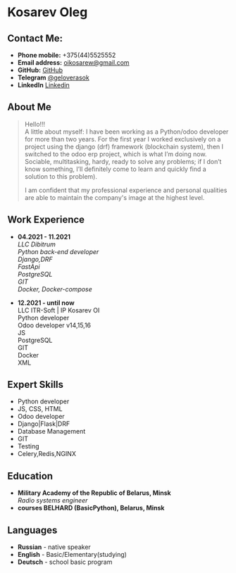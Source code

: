 
# Kosarev Oleg

## Contact Me:

* **Phone mobile:** +375(44)5525552
* **Email address:** [oikosarew@gmail.com](oikosarew@gmail.com)
* **GitHub:** [GitHub](https://github.com/olkosarau)
* **Telegram** [@geloverasok](https://t.me/geloverasok)
* **LinkedIn** [Linkedin](https://www.linkedin.com/in/oleg-kosarev)

## About Me
> Hello!!! \
A little about myself: I have been working as a Python/odoo developer for more than two years. For the first year I worked exclusively on a project using the django (drf) framework (blockchain system), then I switched to the odoo erp project, which is what I’m doing now. Sociable, multitasking, hardy, ready to solve any problems; if I don’t know something, I’ll definitely come to learn and quickly find a solution to this problem). 
>
>I am confident that my professional experience and personal qualities are able to maintain the company's image at the highest level.


## Work Experience

* **04.2021 - 11.2021** \
*LLC Dibitrum\
Python back-end developer\
Django,DRF\
FastApi\
PostgreSQL\
GIT\
Docker, Docker-compose*

* **12.2021 - until now**\
LLC ITR-Soft | IP Kosarev OI\
Python developer\
Odoo developer v14,15,16\
JS\
PostgreSQL\
GIT\
Docker\
XML


## Expert Skills
* Python developer
* JS, CSS, HTML
* Odoo developer
* Django|Flask|DRF
* Database Management
* GIT
* Testing
* Celery,Redis,NGINX


## Education

* **Military Academy of the Republic of Belarus, Minsk**  
*Radio systems engineer*
* **courses BELHARD (BasicPython), Belarus, Minsk** 


## Languages

* **Russian** - native speaker
* **English** - Basic/Elementary(studying)
* **Deutsch** - school basic program
